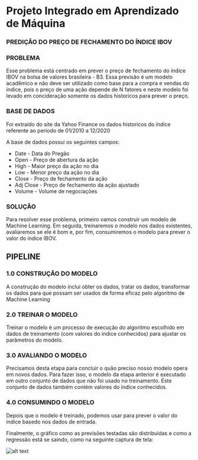 # Projeto Integrado em Aprendizado de Máquina

### PREDIÇÃO DO PREÇO DE FECHAMENTO DO ÍNDICE IBOV

### PROBLEMA

Esse problema está centrado em prever o preço de fechamento do índice IBOV na bolsa de valores brasileira - B3.
Essa previsão é um modelo acadêmico e não deve ser utilizado como base para a compra e vendas do índice, pois o preço de uma ação
depende de N fatores e neste modelo foi levado em concideração somente os dados historicos para prever o preço.

### BASE DE DADOS

Foi extraido do site da Yahoo Finance os dados historicos do índice referente ao periodo de  01/2010 a 12/2020

A base de dados possui os seguintes campos:


<ul>
  <li>Date - Data do Pregão</li>
  <li>Open - Preço de abertura da ação</li>
  <li>High - Maior preço da ação no dia</li>
  <li>Low  - Menor preço da ação no dia </li>
  <li>Close - Preço de fechamento da ação</li>
  <li>Adj Close - Preço de fechamento da ação ajustado</li>
  <li>Volume - Volume de negociações</li>
</ul>


### SOLUÇÃO

Para resolver esse problema, primeiro vamos construir um modelo de Machine Learning. Em seguida, treinaremos o modelo nos dados existentes, avaliaremos se ele é bom e, por fim, consumiremos o modelo para prever o valor do índice IBOV.

## PIPELINE

### 1.0 CONSTRUÇÃO DO MODELO

A construção do modelo inclui obter os dados, tratar os dados, transformar os dados para que possam ser usados de forma eficaz pelo algoritmo de Machine Learning

### 2.0 TREINAR O MODELO

Treinar o modelo é um processo de execução do algoritmo escolhido em dados de treinamento (com valores do índice conhecidos) para ajustar os parâmetros do modelo.

### 3.0 AVALIANDO O MODELO

Precisamos desta etapa para concluir o quão preciso nosso modelo opera em novos dados. Para fazer isso, o modelo da etapa anterior é executado em outro conjunto de dados que não foi usado no treinamento. Este conjunto de dados também contém valores do índice conhecidos.

### 4.0 CONSUMINDO O MODELO

Depois que o modelo é treinado, podemos usar para prever o valor do índice basedo nos dados de entrada.

Finalmente, o gráfico como as previsões testadas são distribuídas e como a regressão está se saindo, como na seguinte captura de tela:

![alt text](http://url/to/img.png)
